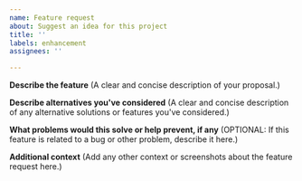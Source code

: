 ```yaml
---
name: Feature request
about: Suggest an idea for this project
title: ''
labels: enhancement
assignees: ''

---
```


**Describe the feature**
(A clear and concise description of your proposal.)


**Describe alternatives you've considered**
(A clear and concise description of any alternative solutions or features you've considered.)


**What problems would this solve or help prevent, if any**
(OPTIONAL: If this feature is related to a bug or other problem, describe it here.)


**Additional context**
(Add any other context or screenshots about the feature request here.)
